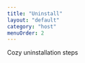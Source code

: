 ```yaml
---
title: "Uninstall"
layout: "default"
category: "host"
menuOrder: 2
---
```


Cozy uninstallation steps